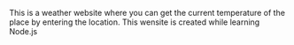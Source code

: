 This is a weather website where you can get the current temperature of the place by entering the location.
This wensite is created while learning Node.js
